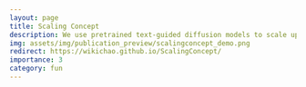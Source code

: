 ```yaml
---
layout: page
title: Scaling Concept
description: We use pretrained text-guided diffusion models to scale up/down concepts in image/audio.
img: assets/img/publication_preview/scalingconcept_demo.png
redirect: https://wikichao.github.io/ScalingConcept/
importance: 3
category: fun
---
```

